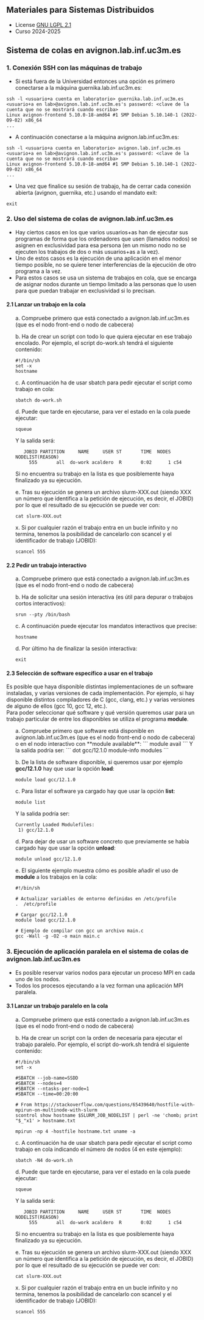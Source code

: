## Materiales para Sistemas Distribuidos

<html>
<ul>
<li> License <a href="https://github.com/acaldero/uc3m_ssdd/blob/main/LICENSE">GNU LGPL 2.1</a> </li>
<li> Curso 2024-2025</li>
</ul>
</html>


## Sistema de colas en avignon.lab.inf.uc3m.es


### 1. Conexión SSH con las máquinas de trabajo

* Si está fuera de la Universidad entonces una opción es primero conectarse a la máquina guernika.lab.inf.uc3m.es:
```
ssh -l <usuario+a cuenta en laboratorio> guernika.lab.inf.uc3m.es
<usuario+a en lab>@avignon.lab.inf.uc3m.es's password: <clave de la cuenta que no se mostrará cuando escriba>
Linux avignon-frontend 5.10.0-18-amd64 #1 SMP Debian 5.10.140-1 (2022-09-02) x86_64
...
```

* A continuación conectarse a la máquina avignon.lab.inf.uc3m.es:
```
ssh -l <usuario+a cuenta en laboratorio> avignon.lab.inf.uc3m.es
<usuario+a en lab>@avignon.lab.inf.uc3m.es's password: <clave de la cuenta que no se mostrará cuando escriba>
Linux avignon-frontend 5.10.0-18-amd64 #1 SMP Debian 5.10.140-1 (2022-09-02) x86_64
...
```

* Una vez que finalice su sesión de trabajo, ha de cerrar cada conexión abierta (avignon, guernika, etc.) usando el mandato exit:
```
exit
```


### 2. Uso del sistema de colas de avignon.lab.inf.uc3m.es

* Hay ciertos casos en los que varios usuarios+as han de ejecutar sus programas de forma que los ordenadores que usen (llamados nodos) se asignen en exclusividad para esa persona (en un mismo nodo no se ejecuten los trabajos de dos o más usuarios+as a la vez).
* Uno de estos casos es la ejecución de una aplicación en el menor tiempo posible, no se quiere tener interferencias de la ejecución de otro programa a la vez.
* Para estos casos se usa un sistema de trabajos en cola, que se encarga de asignar nodos durante un tiempo limitado a las personas que lo usen para que puedan trabajar en exclusividad si lo precisan.

#### 2.1 Lanzar un trabajo en la cola
<ol type="a">
  a. Compruebe primero que está conectado a avignon.lab.inf.uc3m.es (que es el nodo front-end o nodo de cabecera)
  
  b. Ha de crear un script con todo lo que quiera ejecutar en ese trabajo encolado.
     Por ejemplo, el script do-work.sh tendrá el siguiente contenido:
```
#!/bin/sh
set -x
hostname
```

  c. A continuación ha de usar sbatch para pedir ejecutar el script como trabajo en cola:
```
sbatch do-work.sh
``` 

  d. Puede que tarde en ejecutarse, para ver el estado en la cola puede ejecutar:
```
squeue
```
Y la salida será:
```
   JOBID PARTITION     NAME     USER ST       TIME  NODES NODELIST(REASON)
     555       all  do-work acaldero  R       0:02      1 c54
```
Si no encuentra su trabajo en la lista es que posiblemente haya finalizado ya su ejecución.

  e. Tras su ejecución se genera un archivo slurm-XXX.out (siendo XXX un número que identifica a la petición de ejecución, es decir, el JOBID) por lo que el resultado de su ejecución se puede ver con:
```
cat slurm-XXX.out
```

  x. Si por cualquier razón el trabajo entra en un bucle infinito y no termina, tenemos la posibilidad de cancelarlo con scancel y el identificador de trabajo (JOBID):
```
scancel 555
```
</ol>


#### 2.2 Pedir un trabajo interactivo
<ol type="a">
  a. Compruebe primero que está conectado a avignon.lab.inf.uc3m.es (que es el nodo front-end o nodo de cabecera)
  
  b. Ha de solicitar una sesión interactiva (es útil para depurar o trabajos cortos interactivos):
```
srun --pty /bin/bash
```

  c. A continuación puede ejecutar los mandatos interactivos que precise:
```
hostname
```

  d. Por último ha de finalizar la sesión interactiva:
```
exit
```
</ol>


#### 2.3 Selección de software específico a usar en el trabajo
  Es posible que haya disponible distintas implementaciones de un software instaladas, y varias versiones de cada implementación.
  Por ejemplo, si hay disponible distintos compiladores de C (gcc, clang, etc.) y varias versiones de alguno de ellos (gcc 10, gcc 12, etc.).<br/>
  Para poder seleccionar qué software y qué versión queremos usar para un trabajo particular de entre los disponibles se utiliza el programa **module**.

<ol type="a">
  a. Compruebe primero que software está disponible en avignon.lab.inf.uc3m.es (que es el nodo front-end o nodo de cabecera) o en el nodo interactivo con **module available**:
```
module avail
```
Y la salida podría ser:
```
dot  gcc/12.1.0  module-info  modules
```

  b. De la lista de software disponible, si queremos usar por ejemplo **gcc/12.1.0** hay que usar la opción **load**:
```
module load gcc/12.1.0
```

  c. Para listar el software ya cargado hay que usar la opción **list**:
```
module list
```
Y la salida podría ser:
```
Currently Loaded Modulefiles:
 1) gcc/12.1.0
```

  d. Para dejar de usar un software concreto que previamente se había cargado hay que usar la opción **unload**:
```
module unload gcc/12.1.0
```

  e. El siguiente ejemplo muestra cómo es posible añadir el uso de **module** a los trabajos en la cola:
```
#!/bin/sh

# Actualizar variables de entorno definidas en /etc/profile
.  /etc/profile

# Cargar gcc/12.1.0
module load gcc/12.1.0

# Ejemplo de compilar con gcc un archivo main.c
gcc -Wall -g -O2 -o main main.c
```
</ol>


### 3. Ejecución de aplicación paralela en el sistema de colas de avignon.lab.inf.uc3m.es

* Es posible reservar varios nodos para ejecutar un proceso MPI en cada uno de los nodos.
* Todos los procesos ejecutando a la vez forman una aplicación MPI paralela.

#### 3.1 Lanzar un trabajo paralelo en la cola
<ol type="a">
  a. Compruebe primero que está conectado a avignon.lab.inf.uc3m.es (que es el nodo front-end o nodo de cabecera)
  
  b. Ha de crear un script con la orden de necesaria para ejecutar el trabajo paralelo.
     Por ejemplo, el script do-work.sh tendrá el siguiente contenido:
```
#!/bin/sh
set -x

#SBATCH --job-name=SSDD
#SBATCH --nodes=4
#SBATCH --ntasks-per-node=1
#SBATCH --time=00:20:00

# From https://stackoverflow.com/questions/65439640/hostfile-with-mpirun-on-multinode-with-slurm
scontrol show hostname $SLURM_JOB_NODELIST | perl -ne 'chomb; print "$_"x1' > hostname.txt

mpirun -np 4 -hostfile hostname.txt uname -a
```

  c. A continuación ha de usar sbatch para pedir ejecutar el script como trabajo en cola indicando el número de nodos (4 en este ejemplo):
```
sbatch -N4 do-work.sh
``` 

  d. Puede que tarde en ejecutarse, para ver el estado en la cola puede ejecutar:
```
squeue
```
Y la salida será:
```
   JOBID PARTITION     NAME     USER ST       TIME  NODES NODELIST(REASON)
     555       all  do-work acaldero  R       0:02      1 c54
```
Si no encuentra su trabajo en la lista es que posiblemente haya finalizado ya su ejecución.

  e. Tras su ejecución se genera un archivo slurm-XXX.out (siendo XXX un número que identifica a la petición de ejecución, es decir, el JOBID) por lo que el resultado de su ejecución se puede ver con:
```
cat slurm-XXX.out
```

  x. Si por cualquier razón el trabajo entra en un bucle infinito y no termina, tenemos la posibilidad de cancelarlo con scancel y el identificador de trabajo (JOBID):
```
scancel 555
```
</ol>


